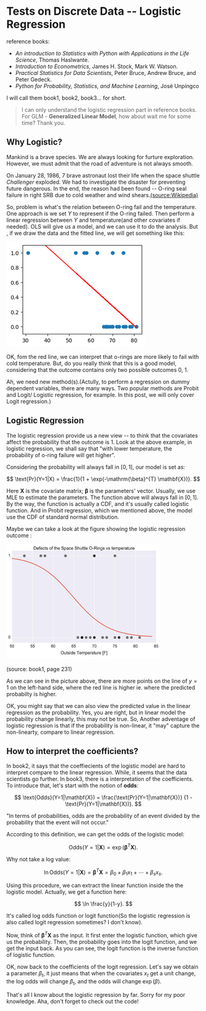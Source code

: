 # Tests on Discrete Data -- Logistic Regression
reference books:  
* *An introduction to Statistics with Python with Applications in the Life Science*, Thomas Haslwante.
* *Introduction to Econometrics*, James H. Stock, Mark W. Watson.
* *Practical Statistics for Data Scientists*, Peter Bruce, Andrew Bruce, and Peter Gedeck.
* *Python for Probability, Statistics, and Machine Learning*, José Unpingco

I will call them book1, book2, book3... for short.

> I can only understand the logistic regression part in reference books. For GLM - **Generalized Linear Model**, how about wait me for some time? Thank
you.


## Why Logistic?

Mankind is a brave species. We are always looking for furture exploration.
However, we must admit that the road of adventure is not always smooth.

On January 28, 1986, 7 brave astronaut lost their life when the space shuttle
*Challenger* exploded. We had to investigate the disaster for preventing future
dangerous. In the end, the reason had been found -- O-ring seal failure in
right SRB due to cold weather and wind shears.[(source:Wikipedia)](https://en.wikipedia.org/wiki/Space_Shuttle_Challenger_disaster)

So, problem is what's the relation between O-ring fail and the temperature.
One approach is we set $Y$ to represent if the O-ring failed. Then perform a
linear regression between $Y$ and temperature(and other covariates if
needed). OLS will give us a model, and we can use it to do the analysis. But
, if we draw the data and the fitted line, we will get something like this:  

![linear outcome](data/linear_bad_outcome.png)

OK, fom the red line, we can interpret that o-rings are more likely to fail
with cold temperature. But, do you really think that this is a good model,
considering that the outcome contains only two possible outcomes 0, 1.

Ah, we need new method(s).(Actully, to perform a regression on dummy dependent
variables, there are many ways. Two popular methods are Probit and Logit/
Logistic regression, for example. In this post, we will only cover Logit
regression.)

## Logistic Regression

The logistic regression provide us a new view -- to think that the covariates
affect the probability that the outcome is 1. Look at the above example, in
logistic regression, we shall say that "with lower temperature, the probability
of o-ring failure will get higher".

Considering the probability will always fall in $[0, 1]$, our model is set as:  

$$
\text{Pr}(Y=1|X) = \frac{1}{1 + \exp(-\mathrm{\beta}^{T} \mathbf{X})}.
$$

Here $\mathbf{X}$ is the covariate matrix; $\mathbf{\beta}$ is the parameters'
vector. Usually, we use MLE to estimate the parameters. The function above will
always fall in $[0, 1]$. By the way, the function is actually a CDF, and it's
usually called logistic function. And in Probit regression, which we mentioned
above, the model use the CDF of standard normal distribution.

Maybe we can take a look at the figure showing the logistic regression outcome
:  

<img src="data/logistic_outcome.png" width="400" height="300">

(source: book1, page 231)

As we can see in the picture above, there are more points on the line of $y=1$
on the left-hand side, where the red line is higher ie. where the predicted
probabilty is higher.

OK, you might say that we can also view the predicted value in the linear
regression as the probability. Yes, you are right, but in linear model the
probability change linearly, this may not be true. So, Another adventage of logistic regression is that if the probability is non-linear, it "may" capture
the non-linearty, compare to linear regression.

## How to interpret the coefficients?

In book2, it says that the coeffiecients of the logistic model are hard to
interpret compare to the linear regression. While, it seems that the data
scientists go further. In book3, there is a interpretation of the coefficients.
To introduce that, let's start with the notion of **odds**:  

$$
\text{Odds}(Y=1|\mathbf{X}) = \frac{\text{Pr}(Y=1|\mathbf{X})}
{1 - \text{Pr}(Y=1|\mathbf{X})}.
$$

"In terms of probabilities, odds are the probability of an event divided by the
probability that the event will not occur."

According to this definition, we can get the odds of the logistic model:  

$$
\text{Odds}(Y=1|\mathbf{X}) = \exp (\mathbf{\beta}^{T} \mathbf{X}).
$$

Why not take a log value:  

$$
\ln \text{Odds}(Y=1|\mathbf{X}) = \mathbf{\beta}^{T} \mathbf{X}
= \beta_{0} + \beta_{1} x_{1} +\cdots +\beta_{s} x_{s}.
$$

Using this procedure, we can extract the linear function inside the the logistic
model. Actually, we get a function here:  

$$
\ln \frac{y}{1-y}.
$$

It's called log odds function or logit function(So the logistic regression
is also called logit regression sometimes? I don't know).

Now, think of $\mathbf{\beta}^{T} \mathbf{X}$ as the input. It first enter the
logistic function, which give us the probability. Then, the probability goes
into the logit function, and we get the input back. As you can see, the logit
function is the inverse function of logistic function.

OK, now back to the coefficients of the logit regression.
Let's say we obtain a parameter $\beta_{t}$, it just means that when the
covariates $x_{t}$ get a unit change, the log odds will change $\beta_{t}$,
and the odds will change $\exp (\beta)$.

That's all I know about the logistic regression by far. Sorry for my poor
knowledge. Aha, don't forget to check out the code!
